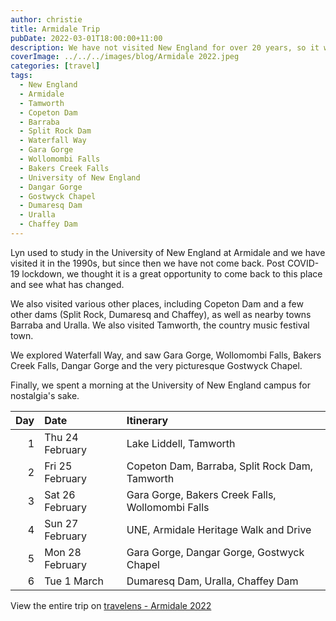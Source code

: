 ```yaml
---
author: christie
title: Armidale Trip
pubDate: 2022-03-01T18:00:00+11:00
description: We have not visited New England for over 20 years, so it was time to go back for a waterfall and nostalgia trip.
coverImage: ../../../images/blog/Armidale 2022.jpeg
categories: [travel]
tags:
  - New England
  - Armidale
  - Tamworth
  - Copeton Dam
  - Barraba
  - Split Rock Dam
  - Waterfall Way
  - Gara Gorge
  - Wollomombi Falls
  - Bakers Creek Falls
  - University of New England
  - Dangar Gorge
  - Gostwyck Chapel
  - Dumaresq Dam
  - Uralla
  - Chaffey Dam
---
```


Lyn used to study in the University of New England at Armidale and we have visited it in the 1990s, but since then we have not come back. Post COVID-19 lockdown, we thought it is a great opportunity to come back to this place and see what has changed.

We also visited various other places, including Copeton Dam and a few other dams (Split Rock, Dumaresq and Chaffey), as well as nearby towns Barraba and Uralla. We also visited Tamworth, the country music festival town.

We explored Waterfall Way, and saw Gara Gorge, Wollomombi Falls, Bakers Creek Falls, Dangar Gorge and the very picturesque Gostwyck Chapel.

Finally, we spent a morning at the University of New England campus for nostalgia's sake.

| Day | Date            | Itinerary                                        |
| --: | :-------------- | :----------------------------------------------- |
|   1 | Thu 24 February | Lake Liddell, Tamworth                           |
|   2 | Fri 25 February | Copeton Dam, Barraba, Split Rock Dam, Tamworth   |
|   3 | Sat 26 February | Gara Gorge, Bakers Creek Falls, Wollomombi Falls |
|   4 | Sun 27 February | UNE, Armidale Heritage Walk and Drive            |
|   5 | Mon 28 February | Gara Gorge, Dangar Gorge, Gostwyck Chapel        |
|   6 | Tue 1 March     | Dumaresq Dam, Uralla, Chaffey Dam                |

View the entire trip on [travelens - Armidale 2022](https://travelens.github.io/armidale-2022/index.html)
